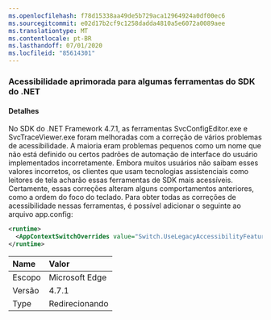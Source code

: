 ```yaml
---
ms.openlocfilehash: f78d15338aa49de5b729aca12964924a0df00ec6
ms.sourcegitcommit: e02d17b2cf9c1258dadda4810a5e6072a0089aee
ms.translationtype: MT
ms.contentlocale: pt-BR
ms.lasthandoff: 07/01/2020
ms.locfileid: "85614301"
---
```

### <a name="improved-accessibility-for-some-net-sdk-tools"></a>Acessibilidade aprimorada para algumas ferramentas do SDK do .NET

#### <a name="details"></a>Detalhes

No SDK do .NET Framework 4.7.1, as ferramentas SvcConfigEditor.exe e SvcTraceViewer.exe foram melhoradas com a correção de vários problemas de acessibilidade. A maioria eram problemas pequenos como um nome que não está definido ou certos padrões de automação de interface do usuário implementados incorretamente. Embora muitos usuários não saibam esses valores incorretos, os clientes que usam tecnologias assistenciais como leitores de tela acharão essas ferramentas de SDK mais acessíveis. Certamente, essas correções alteram alguns comportamentos anteriores, como a ordem do foco do teclado. Para obter todas as correções de acessibilidade nessas ferramentas, é possível adicionar o seguinte ao arquivo app.config:

```xml
<runtime>
  <AppContextSwitchOverrides value="Switch.UseLegacyAccessibilityFeatures=false"/>
</runtime>
```

| Name    | Valor       |
|:--------|:------------|
| Escopo   | Microsoft Edge        |
| Versão | 4.7.1       |
| Type    | Redirecionando |
